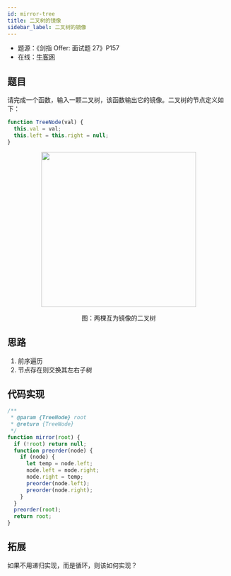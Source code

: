 ```yaml
---
id: mirror-tree
title: 二叉树的镜像
sidebar_label: 二叉树的镜像
---
```


- 题源：《剑指 Offer: 面试题 27》P157
- 在线：[牛客网](https://www.nowcoder.com/practice/564f4c26aa584921bc75623e48ca3011)

## 题目

请完成一个函数，输入一颗二叉树，该函数输出它的镜像。二叉树的节点定义如下：

```js
function TreeNode(val) {
  this.val = val;
  this.left = this.right = null;
}
```

<div align="center">
    <img width="350" src="https://cosmos-x.oss-cn-hangzhou.aliyuncs.com/SVRHY5.jpg" />
    <p>图：两棵互为镜像的二叉树</p>
</div>

## 思路

1. 前序遍历
2. 节点存在则交换其左右子树

## 代码实现

```js
/**
 * @param {TreeNode} root
 * @return {TreeNode}
 */
function mirror(root) {
  if (!root) return null;
  function preorder(node) {
    if (node) {
      let temp = node.left;
      node.left = node.right;
      node.right = temp;
      preorder(node.left);
      preorder(node.right);
    }
  }
  preorder(root);
  return root;
}
```

## 拓展

如果不用递归实现，而是循环，则该如何实现？
